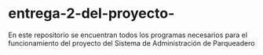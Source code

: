 # entrega-2-del-proyecto-
En este repositorio se encuentran todos los programas necesarios para el funcionamiento del proyecto del  Sistema de Administración de Parqueadero

